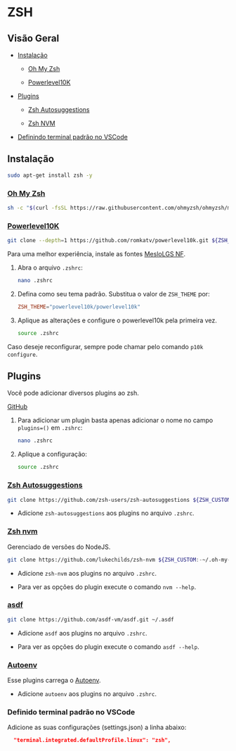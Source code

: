 # ZSH

## Visão Geral

* [Instalação](#instalação)

  * [Oh My Zsh](#oh-my-zsh)

  * [Powerlevel10K](#powerlevel10k)

* [Plugins](#plugins)

  * [Zsh Autosuggestions](#zsh-autosuggestions)

  * [Zsh NVM](#zsh-nvm)

* [Definindo terminal padrão no VSCode](#definido-terminal-padrão-no-vscode)

## Instalação

```sh
sudo apt-get install zsh -y
```

### [Oh My Zsh](https://github.com/ohmyzsh/ohmyzsh)

```sh
sh -c "$(curl -fsSL https://raw.githubusercontent.com/ohmyzsh/ohmyzsh/master/tools/install.sh)"
```

### [Powerlevel10K](https://github.com/romkatv/powerlevel10k)

```sh
git clone --depth=1 https://github.com/romkatv/powerlevel10k.git ${ZSH_CUSTOM:-$HOME/.oh-my-zsh/custom}/themes/powerlevel10k
```

Para uma melhor experiência, instale as fontes [MesloLGS NF](/fonts/MesloLGS%20NF.zip).

1. Abra o arquivo `.zshrc`:

    ```sh
    nano .zshrc
    ```

2. Defina como seu tema padrão. Substitua o valor de `ZSH_THEME` por:

    ```conf
    ZSH_THEME="powerlevel10k/powerlevel10k"
    ```

3. Aplique as alterações e configure o powerlevel10k pela primeira vez.

    ```sh
    source .zshrc
    ```

  Caso deseje reconfigurar, sempre pode chamar pelo comando `p10k configure`.

## Plugins

Você pode adicionar diversos plugins ao zsh.

[GitHub](https://github.com/ohmyzsh/ohmyzsh/tree/master/plugins)

1. Para adicionar um plugin basta apenas adicionar o nome no campo `plugins=()` em `.zshrc`:

    ```sh
    nano .zshrc
    ```

2. Aplique a configuração:

    ```sh
    source .zshrc
    ```

### [Zsh Autosuggestions](https://github.com/zsh-users/zsh-autosuggestions)

```sh
git clone https://github.com/zsh-users/zsh-autosuggestions ${ZSH_CUSTOM:-~/.oh-my-zsh/custom}/plugins/zsh-autosuggestions
```

* Adicione `zsh-autosuggestions` aos plugins no arquivo `.zshrc`.

### [Zsh nvm](https://github.com/lukechilds/zsh-nvm)

Gerenciado de versões do NodeJS.

```sh
git clone https://github.com/lukechilds/zsh-nvm ${ZSH_CUSTOM:-~/.oh-my-zsh/custom}/plugins/plugins/zsh-nvm
```

* Adicione `zsh-nvm` aos plugins no arquivo `.zshrc`.

* Para ver as opções do plugin execute o comando `nvm --help`.

### [asdf](https://github.com/asdf-vm/asdf)

```sh
git clone https://github.com/asdf-vm/asdf.git ~/.asdf
```

* Adicione `asdf` aos plugins no arquivo `.zshrc`.

* Para ver as opções do plugin execute o comando `asdf --help`.

### [Autoenv](https://github.com/hyperupcall/autoenv)

Esse plugins carrega o [Autoenv](https://github.com/hyperupcall/autoenv).

* Adicione `autoenv` aos plugins no arquivo `.zshrc`.

### Definido terminal padrão no VSCode

Adicione as suas configurações (settings.json) a linha abaixo:

```json
  "terminal.integrated.defaultProfile.linux": "zsh",
```
